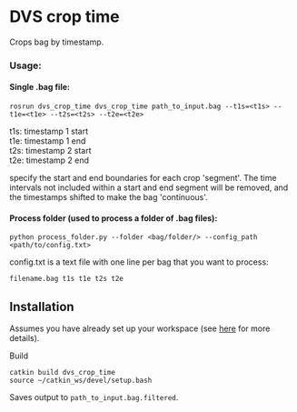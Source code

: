 # DVS crop time

Crops bag by timestamp.

### Usage:
#### Single .bag file:

    rosrun dvs_crop_time dvs_crop_time path_to_input.bag --t1s=<t1s> --t1e=<t1e> --t2s=<t2s> --t2e=<t2e>
        
t1s: timestamp 1 start  
t1e: timestamp 1 end  
t2s: timestamp 2 start  
t2e: timestamp 2 end  

specify the start and end boundaries for each crop 'segment'. The time intervals not included within a start and end segment will be removed, and the timestamps shifted to make the bag 'continuous'.

        
#### Process folder (used to process a folder of .bag files):

    python process_folder.py --folder <bag/folder/> --config_path <path/to/config.txt>
        
config.txt is a text file with one line per bag that you want to process:

    filename.bag t1s t1e t2s t2e
        
## Installation

Assumes you have already set up your workspace (see [here](https://github.com/cedric-scheerlinck/dvs_image_reconstruction) for more details).

Build

    catkin build dvs_crop_time
    source ~/catkin_ws/devel/setup.bash 
    
Saves output to ```path_to_input.bag.filtered```.

